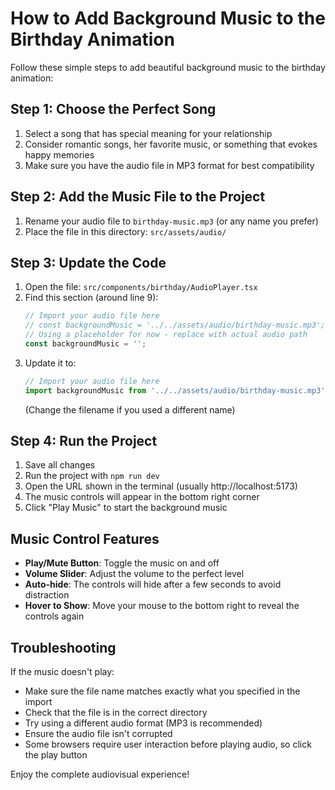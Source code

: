 # How to Add Background Music to the Birthday Animation

Follow these simple steps to add beautiful background music to the birthday animation:

## Step 1: Choose the Perfect Song

1. Select a song that has special meaning for your relationship
2. Consider romantic songs, her favorite music, or something that evokes happy memories
3. Make sure you have the audio file in MP3 format for best compatibility

## Step 2: Add the Music File to the Project

1. Rename your audio file to `birthday-music.mp3` (or any name you prefer)
2. Place the file in this directory: `src/assets/audio/`

## Step 3: Update the Code

1. Open the file: `src/components/birthday/AudioPlayer.tsx`
2. Find this section (around line 9):
   ```typescript
   // Import your audio file here
   // const backgroundMusic = '../../assets/audio/birthday-music.mp3';
   // Using a placeholder for now - replace with actual audio path
   const backgroundMusic = '';
   ```
3. Update it to:
   ```typescript
   // Import your audio file here
   import backgroundMusic from '../../assets/audio/birthday-music.mp3';
   ```
   (Change the filename if you used a different name)

## Step 4: Run the Project

1. Save all changes
2. Run the project with `npm run dev`
3. Open the URL shown in the terminal (usually http://localhost:5173)
4. The music controls will appear in the bottom right corner
5. Click "Play Music" to start the background music

## Music Control Features

- **Play/Mute Button**: Toggle the music on and off
- **Volume Slider**: Adjust the volume to the perfect level
- **Auto-hide**: The controls will hide after a few seconds to avoid distraction
- **Hover to Show**: Move your mouse to the bottom right to reveal the controls again

## Troubleshooting

If the music doesn't play:
- Make sure the file name matches exactly what you specified in the import
- Check that the file is in the correct directory
- Try using a different audio format (MP3 is recommended)
- Ensure the audio file isn't corrupted
- Some browsers require user interaction before playing audio, so click the play button

Enjoy the complete audiovisual experience!
